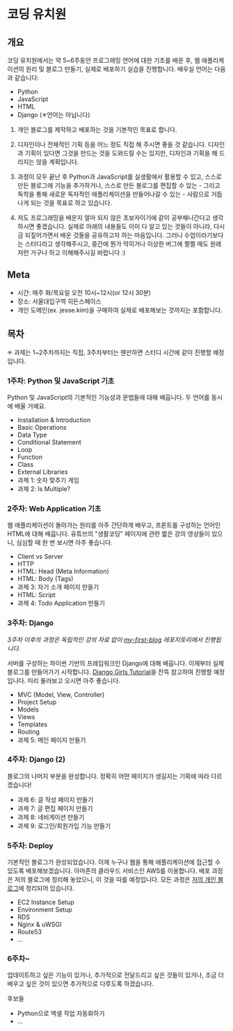 # 코딩 유치원

## 개요

코딩 유치원에서는 약 5~6주동안 프로그래밍 언어에 대한 기초를 배운 후, 웹 애플리케이션의 원리 및 블로그 만들기, 실제로 배포하기 실습을 진행합니다. 배우실 언어는 다음과 같습니다:

- Python
- JavaScript
- HTML
- Django (✳︎언어는 아닙니다)

1. 개인 블로그를 제작하고 배포하는 것을 기본적인 목표로 합니다.

2. 디자인이나 전체적인 기획 등을 어느 정도 직접 해 주시면 좋을 것 같습니다. 디자인과 기획이 있다면 그것을 만드는 것을 도와드릴 수는 있지만, 디자인과 기획을 해 드리지는 않을 계획입니다.

3. 과정이 모두 끝난 후 Python과 JavaScript를 실생활에서 활용할 수 있고, 스스로 만든 블로그에 기능을 추가하거나, 스스로 만든 블로그를 편집할 수 있는 - 그리고 독학을 통해 새로운 독자적인 애플리케이션을 만들어나갈 수 있는 - 사람으로 거듭나게 되는 것을 목표로 하고 있습니다.

4. 저도 프로그래밍을 배운지 얼마 되지 않은 초보자이기에 같이 공부해나간다고 생각하시면 좋겠습니다. 실제로 아래의 내용들도 이미 다 알고 있는 것들이 아니라, 다시금 되짚어가면서 배운 것들을 공유하고자 하는 마음입니다. 그러니 수업이라기보다는 스터디라고 생각해주시고, 중간에 뭔가 막히거나 이상한 버그에 쩔쩔 매도 원래 저런 거구나 하고 이해해주시길 바랍니다 :)

## Meta

- 시간: 매주 화/목요일 오전 10시~12시(or 12시 30분)
- 장소: 서울대입구역 히든스페이스
- 개인 도메인(ex. jesse.kim)을 구매하여 실제로 배포해보는 것까지는 포함합니다.

## 목차

✳︎ 과제는 1~2주차까지는 직접, 3주차부터는 웬만하면 스터디 시간에 같이 진행할 예정입니다.

### 1주차: Python 및 JavaScript 기초

Python 및 JavaScript의 기본적인 기능성과 문법들에 대해 배웁니다. 두 언어를 동시에 배울 거예요.

- Installation & Introduction
- Basic Operations
- Data Type
- Conditional Statement
- Loop
- Function
- Class
- External Libraries
- 과제 1: 숫자 맞추기 게임
- 과제 2: Is Multiple?

### 2주차: Web Application 기초

웹 애플리케이션이 돌아가는 원리를 아주 간단하게 배우고, 프론트를 구성하는 언어인 HTML에 대해 배웁니다. 유튜브의 "생활코딩" 페이지에 관련 짧은 강의 영상들이 있으니, 심심할 때 한 번 보시면 아주 좋습니다.

- Client vs Server
- HTTP
- HTML: Head (Meta Information)
- HTML: Body (Tags)
- 과제 3: 자기 소개 페이지 만들기
- HTML: Script
- 과제 4: Todo Application 만들기

### 3주차: Django
_3주차 이후의 과정은 독립적인 강의 자료 없이 [my-first-blog](https://github.com/jessekim-ck/my-first-blog) 레포지토리에서 진행됩니다._

서버를 구성하는 파이썬 기반의 프레임워크인 Django에 대해 배웁니다. 이제부터 실제 블로그를 만들어가기 시작합니다. [Django Girls Tutorial](https://tutorial.djangogirls.org/ko/)을 잔뜩 참고하여 진행할 예정입니다. 미리 둘러보고 오시면 아주 좋습니다.

- MVC (Model, View, Controller)
- Project Setup
- Models
- Views
- Templates
- Routing
- 과제 5: 메인 페이지 만들기

### 4주차: Django (2)

블로그의 나머지 부분을 완성합니다. 정확히 어떤 페이지가 생길지는 기획에 따라 다르겠습니다!

- 과제 6: 글 작성 페이지 만들기
- 과제 7: 글 편집 페이지 만들기
- 과제 8: 네비게이션 만들기
- 과제 9: 로그인/회원가입 기능 만들기

### 5주차: Deploy

기본적인 블로그가 완성되었습니다. 이제 누구나 웹을 통해 애플리케이션에 접근할 수 있도록 배포해보겠습니다. 아마존의 클라우드 서비스인 AWS를 이용합니다. 배포 과정은 저의 블로그에 정리해 놓았으니, 이 것을 따를 예정입니다. 모든 과정은 [저의 개인 블로그](https://blog.jesse.kim/category/6)에 정리되어 있습니다.

- EC2 Instance Setup
- Environment Setup
- RDS
- Nginx & uWSGI
- Route53
- ...

### 6주차~

업데이트하고 싶은 기능이 있거나, 추가적으로 전달드리고 싶은 것들이 있거나, 조금 더 배우고 싶은 것이 있으면 추가적으로 다루도록 하겠습니다.

후보들

- Python으로 엑셀 작업 자동화하기
- ...
